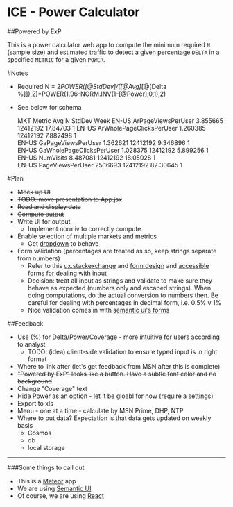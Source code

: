 ICE - Power Calculator
======================

##Powered by ExP

This is a power calculator web app to compute the minimum required `N` (sample size) and estimated traffic to detect a given percentage `DELTA` in a specified `METRIC` for a given `POWER`.

#Notes

- Required N = 2*POWER([@StdDev]/([@Avg]*[@[Delta %]]),2)*POWER(1.96-NORM.INV(1-[@Power],0,1),2)
- See below for schema

    MKT    Metric                    Avg        N         StdDev     Week
    EN-US  ArPageViewsPerUser        3.855665   12412192  17.84703   1
    EN-US  ArWholePageClicksPerUser  1.260385   12412192  7.882498   1   
    EN-US  GaPageViewsPerUser        1.362621   12412192  9.346896   1    
    EN-US  GaWholePageClicksPerUser  1.028375   12412192  5.899256   1       
    EN-US  NumVisits                 8.487081   12412192  18.05028   1     
    EN-US  PageViewsPerUser          25.16693   12412192  82.30645   1

#Plan

- ~~Mock up UI~~
- ~~TODO: move presentation to App.jsx~~
- ~~Read and display data~~
- ~~Compute output~~
- Write UI for output
    + Implement normiv to correctly compute
- Enable selection of multiple markets and metrics
    - Get [dropdown](http://semantic-ui.com/modules/dropdown.html#/usage) to behave 
- Form validation (percentages are treated as so, keep strings separate from numbers)
    - Refer to this [ux.stackexchange](http://ux.stackexchange.com/questions/29267/inputting-percentages-in-decimal-or-whole-number-form) and [form design](http://www.lukew.com/ff/entry.asp?1502) and [accessible forms](http://websemantics.co.uk/tutorials/accessible_forms/) for dealing with input
    - Decision: treat all input as strings and validate to make sure they behave as expected (numbers only and escaped strings). When doing computations, do the actual conversion to numbers then. Be careful for dealing with percentages in decimal form, i.e. 0.5% v 1%
    - Nice validation comes in with [semantic ui's forms](http://semantic-ui.com/behaviors/form.html)


##Feedback
- Use (%) for Delta/Power/Coverage - more intuitive for users according to analyst
    - TODO: (idea) client-side validation to ensure typed input is in right format  
- Where to link after (let's get feedback from MSN after this is complete)
- ~~"Powered by ExP" looks like a button. Have a subtle font color and no background~~
- Change "Coverage" text
- Hide Power as an option - let it be gloabl for now (require a settings)
- Export to xls 
- Menu - one at a time - calculate by MSN Prime, DHP, NTP
- Where to put data? Expectation is that data gets updated on weekly basis
    + Cosmos
    + db
    + local storage

-------------------------------------------------------------------------------

###Some things to call out
- This is a [Meteor](http://meteor.com) app
- We are using [Semantic UI](https://atmospherejs.com/semantic/ui)
- Of course, we are using [React](https://facebook.github.io/react/index.html)